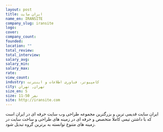 ```yaml
---
layout: post
title: ایران سایت
name_en: IRANSITE
company_slug: iransite
logo: 
cover: 
company_count:
founded:
location: ""
total_review: 
total_interview: 
salary_avg: 
salary_min: 
salary_max: 
rate: 
view_count: 
industry: کامپیوتر، فناوری اطلاعات و اینترنت
city: تهران, تهران
size_en: S
size: 11-50 نفر
site: http://iransite.com
---
```


ایران سایت قدیمی ترین و بزرگترین مجموعه طراحی وب سایت حرفه ای در ایران است که با داشتن تیمی کاملا متخصص و حرفه ای در زمینه های طراحی و ساخت سایت در زمینه های متنوع توانسته به برترین گروه تبدیل شود.
